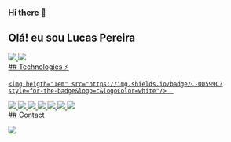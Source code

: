 ### Hi there 👋

<!--
**Luc45-Pereira/Luc45-Pereira** is a ✨ _special_ ✨ repository because its `README.md` (this file) appears on your GitHub profile.

Here are some ideas to get you started:

- 🔭 I’m currently working on ...
- 🌱 I’m currently learning ...
- 👯 I’m looking to collaborate on ...
- 🤔 I’m looking for help with ...
- 💬 Ask me about ...
- 📫 How to reach me: ...
- 😄 Pronouns: ...
- ⚡ Fun fact: ...
-->

## Olá! eu sou Lucas Pereira

<div>
  <a href="https://github.com/Luc45-Pereira">
  <img heigth="180em" src="https://github-readme-stats.vercel.app/api?username=Luc45-Pereira&show_icons=true&theme=dracula&include_all_commits=true&count_private=true"/>
  <img heigth="180em" src="https://github-readme-stats.vercel.app/api/top-langs/?username=Luc45-Pereira&layout=compact&langs_count=16&theme=dracula"/>
</div>
 ## Technologies ⚡
<div>
  
    <img heigth="1em" src="https://img.shields.io/badge/C-00599C?style=for-the-badge&logo=c&logoColor=white"/>  
  <img heigth="1em" src="https://img.shields.io/badge/CSS3-1572B6?style=for-the-badge&logo=css3&logoColor=white"/> 
  <img heigth="1em" src="https://img.shields.io/badge/Python-14354C?style=for-the-badge&logo=python&logoColor=white"/> 
  <img heigth="1em" src="https://img.shields.io/badge/PHP-777BB4?style=for-the-badge&logo=php&logoColor=white"/>
   <img heigth="1em" src="https://img.shields.io/badge/MySQL-00000F?style=for-the-badge&logo=mysql&logoColor=white"/>
  <img heigth="1em" src="https://img.shields.io/badge/JavaScript-F7DF1E?style=for-the-badge&logo=javascript&logoColor=black"/>
  <img heigth="1em" src="https://img.shields.io/badge/C%23-239120?style=for-the-badge&logo=c-sharp&logoColor=white"/>
  <img heigth="1em" src="https://img.shields.io/badge/Bootstrap-563D7C?style=for-the-badge&logo=bootstrap&logoColor=white"/>
</div>
 ## Contact 
<div>
  
  <a href="https://www.linkedin.com/in/lucas-pereira-de-lima-22b2391a8"><img heigth="1em" src="https://img.shields.io/badge/LinkedIn-0077B5?style=for-the-badge&logo=linkedin&logoColor=white"/></a>
  
</div>

